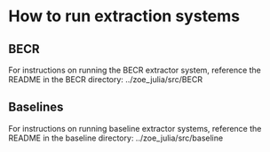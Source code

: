 # How to run extraction systems

## BECR

For instructions on running the BECR extractor system, reference the README in the BECR directory: ../zoe_julia/src/BECR

## Baselines

For instructions on running baseline extractor systems, reference the README in the baseline directory: ../zoe_julia/src/baseline
